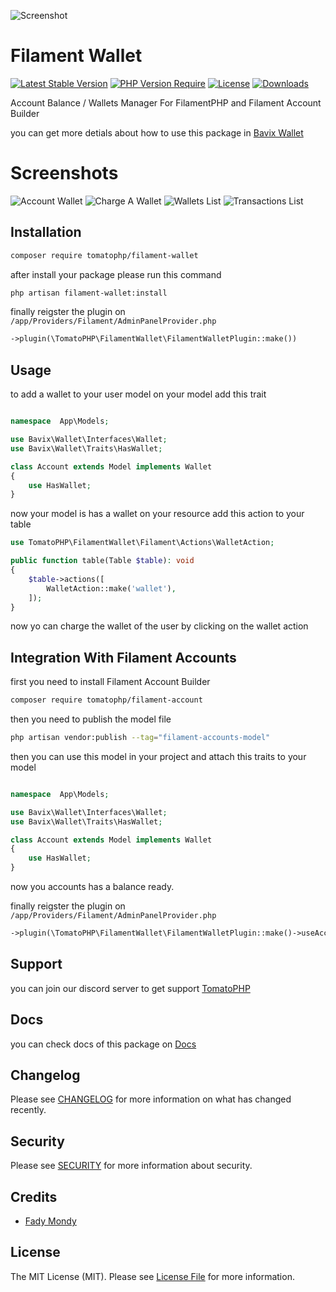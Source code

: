 ![Screenshot](https://raw.githubusercontent.com/tomatophp/filament-wallet/master/arts/3x1io-tomato-wallet.jpg)

# Filament Wallet

[![Latest Stable Version](https://poser.pugx.org/tomatophp/filament-wallet/version.svg)](https://packagist.org/packages/tomatophp/filament-wallet)
[![PHP Version Require](http://poser.pugx.org/tomatophp/filament-wallet/require/php)](https://packagist.org/packages/tomatophp/filament-wallet)
[![License](https://poser.pugx.org/tomatophp/filament-wallet/license.svg)](https://packagist.org/packages/tomatophp/filament-wallet)
[![Downloads](https://poser.pugx.org/tomatophp/filament-wallet/d/total.svg)](https://packagist.org/packages/tomatophp/filament-wallet)

Account Balance / Wallets Manager For FilamentPHP and Filament Account Builder

you can get more detials about how to use this package in [Bavix Wallet](https://github.com/bavix/laravel-wallet)

# Screenshots

![Account Wallet](https://raw.githubusercontent.com/tomatophp/filament-wallet/master/arts/account-wallet.png)
![Charge A Wallet](https://raw.githubusercontent.com/tomatophp/filament-wallet/master/arts/charge-wallet.png)
![Wallets List](https://raw.githubusercontent.com/tomatophp/filament-wallet/master/arts/wallet.png)
![Transactions List](https://raw.githubusercontent.com/tomatophp/filament-wallet/master/arts/transactions.png)


## Installation

```bash
composer require tomatophp/filament-wallet
```
after install your package please run this command

```bash
php artisan filament-wallet:install
```

finally reigster the plugin on `/app/Providers/Filament/AdminPanelProvider.php`

```php
->plugin(\TomatoPHP\FilamentWallet\FilamentWalletPlugin::make())
```

## Usage

to add a wallet to your user model on your model add this trait

```php

namespace  App\Models;

use Bavix\Wallet\Interfaces\Wallet;
use Bavix\Wallet\Traits\HasWallet;

class Account extends Model implements Wallet
{
    use HasWallet;
}
```

now your model is has a wallet on your resource add this action to your table

```php
use TomatoPHP\FilamentWallet\Filament\Actions\WalletAction;

public function table(Table $table): void
{
    $table->actions([
        WalletAction::make('wallet'),
    ]);
}
```

now yo can charge the wallet of the user by clicking on the wallet action

## Integration With Filament Accounts

first you need to install Filament Account Builder

```bash
composer require tomatophp/filament-account
```

then you need to publish the model file

```bash
php artisan vendor:publish --tag="filament-accounts-model"
```

then you can use this model in your project and attach this traits to your model

```php

namespace  App\Models;

use Bavix\Wallet\Interfaces\Wallet;
use Bavix\Wallet\Traits\HasWallet;

class Account extends Model implements Wallet
{
    use HasWallet;
}
```

now you accounts has a balance ready.

finally reigster the plugin on `/app/Providers/Filament/AdminPanelProvider.php`

```php
->plugin(\TomatoPHP\FilamentWallet\FilamentWalletPlugin::make()->useAccounts())
```

## Support

you can join our discord server to get support [TomatoPHP](https://discord.gg/Xqmt35Uh)

## Docs

you can check docs of this package on [Docs](https://docs.tomatophp.com/filament/filament-wallet)

## Changelog

Please see [CHANGELOG](CHANGELOG.md) for more information on what has changed recently.

## Security

Please see [SECURITY](SECURITY.md) for more information about security.

## Credits

- [Fady Mondy](https://wa.me/+201207860084)

## License

The MIT License (MIT). Please see [License File](LICENSE.md) for more information.
